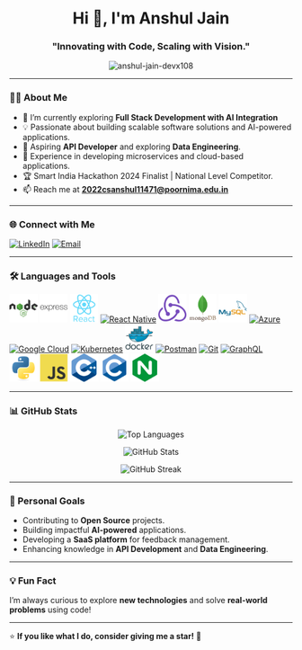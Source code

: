 <h1 align="center">Hi 👋, I'm Anshul Jain</h1>
<h3 align="center">"Innovating with Code, Scaling with Vision."</h3>

<p align="center">
  <img src="https://komarev.com/ghpvc/?username=anshul-jain-devx108&label=Profile%20views&color=0e75b6&style=flat" alt="anshul-jain-devx108" />
</p>

---

### 🧑‍💻 About Me

- 🌱 I’m currently exploring **Full Stack Development with AI Integration**  
- 💡 Passionate about building scalable software solutions and AI-powered applications.  
- 💼 Aspiring **API Developer** and exploring **Data Engineering**.  
- 🚀 Experience in developing microservices and cloud-based applications.  
- 🏆 Smart India Hackathon 2024 Finalist | National Level Competitor.  
- 📫 Reach me at **2022csanshul11471@poornima.edu.in**  

---

### 🌐 Connect with Me

<p align="left">
<a href="https://linkedin.com/in/anshul-jain" target="_blank"><img src="https://img.shields.io/badge/LinkedIn-0077B5?logo=linkedin&logoColor=white" alt="LinkedIn" /></a>
<a href="mailto:2022csanshul11471@poornima.edu.in" target="_blank"><img src="https://img.shields.io/badge/Email-D14836?logo=gmail&logoColor=white" alt="Email" /></a>
</p>

---

### 🛠️ Languages and Tools

<p align="left">
  <a href="https://nodejs.org/" target="_blank"><img src="https://raw.githubusercontent.com/devicons/devicon/master/icons/nodejs/nodejs-original-wordmark.svg" alt="Node.js" width="50" height="50"/></a>
  <a href="https://expressjs.com/" target="_blank"><img src="https://raw.githubusercontent.com/devicons/devicon/master/icons/express/express-original-wordmark.svg" alt="Express.js" width="50" height="50"/></a>
  <a href="https://reactjs.org/" target="_blank"><img src="https://raw.githubusercontent.com/devicons/devicon/master/icons/react/react-original-wordmark.svg" alt="React" width="50" height="50"/></a>
  <a href="https://reactnative.dev/" target="_blank"><img src="https://reactnative.dev/img/header_logo.svg" alt="React Native" width="50" height="50"/></a>
  <a href="https://redux.js.org/" target="_blank"><img src="https://raw.githubusercontent.com/devicons/devicon/master/icons/redux/redux-original.svg" alt="Redux" width="50" height="50"/></a>
  <a href="https://www.mongodb.com/" target="_blank"><img src="https://raw.githubusercontent.com/devicons/devicon/master/icons/mongodb/mongodb-original-wordmark.svg" alt="MongoDB" width="50" height="50"/></a>
  <a href="https://www.mysql.com/" target="_blank"><img src="https://raw.githubusercontent.com/devicons/devicon/master/icons/mysql/mysql-original-wordmark.svg" alt="MySQL" width="50" height="50"/></a>
  <a href="https://azure.microsoft.com/en-in/" target="_blank"><img src="https://www.vectorlogo.zone/logos/microsoft_azure/microsoft_azure-icon.svg" alt="Azure" width="50" height="50"/></a>
  <a href="https://cloud.google.com/" target="_blank"><img src="https://www.vectorlogo.zone/logos/google_cloud/google_cloud-icon.svg" alt="Google Cloud" width="50" height="50"/></a>
  <a href="https://kubernetes.io/" target="_blank"><img src="https://www.vectorlogo.zone/logos/kubernetes/kubernetes-icon.svg" alt="Kubernetes" width="50" height="50"/></a>
  <a href="https://www.docker.com/" target="_blank"><img src="https://raw.githubusercontent.com/devicons/devicon/master/icons/docker/docker-original-wordmark.svg" alt="Docker" width="50" height="50"/></a>
  <a href="https://postman.com" target="_blank"><img src="https://www.vectorlogo.zone/logos/getpostman/getpostman-icon.svg" alt="Postman" width="50" height="50"/></a>
  <a href="https://git-scm.com/" target="_blank"><img src="https://www.vectorlogo.zone/logos/git-scm/git-scm-icon.svg" alt="Git" width="50" height="50"/></a>
  <a href="https://graphql.org/" target="_blank"><img src="https://www.vectorlogo.zone/logos/graphql/graphql-icon.svg" alt="GraphQL" width="50" height="50"/></a>
  <a href="https://www.python.org/" target="_blank"><img src="https://raw.githubusercontent.com/devicons/devicon/master/icons/python/python-original.svg" alt="Python" width="50" height="50"/></a>
  <a href="https://developer.mozilla.org/en-US/docs/Web/JavaScript" target="_blank"><img src="https://raw.githubusercontent.com/devicons/devicon/master/icons/javascript/javascript-original.svg" alt="JavaScript" width="50" height="50"/></a>
  <a href="https://www.w3schools.com/cpp/" target="_blank"><img src="https://raw.githubusercontent.com/devicons/devicon/master/icons/cplusplus/cplusplus-original.svg" alt="C++" width="50" height="50"/></a>
  <a href="https://www.cprogramming.com/" target="_blank"><img src="https://raw.githubusercontent.com/devicons/devicon/master/icons/c/c-original.svg" alt="C" width="50" height="50"/></a>
  <a href="https://www.nginx.com/" target="_blank"><img src="https://raw.githubusercontent.com/devicons/devicon/master/icons/nginx/nginx-original.svg" alt="Nginx" width="50" height="50"/></a>
</p>

---

### 📊 GitHub Stats  

<p align="center">
  <img src="https://github-readme-stats.vercel.app/api/top-langs/?username=anshul-jain-devx108&layout=compact&theme=radical" alt="Top Languages" />
</p>

<p align="center">
  <img src="https://github-readme-stats.vercel.app/api?username=anshul-jain-devx108&show_icons=true&theme=radical" alt="GitHub Stats" />
</p>

<p align="center">
  <img src="https://github-readme-streak-stats.herokuapp.com/?user=anshul-jain-devx108&theme=radical" alt="GitHub Streak" />
</p>

---

### 🚀 Personal Goals

- Contributing to **Open Source** projects.  
- Building impactful **AI-powered** applications.  
- Developing a **SaaS platform** for feedback management.  
- Enhancing knowledge in **API Development** and **Data Engineering**.  

---

### 💡 Fun Fact

I’m always curious to explore **new technologies** and solve **real-world problems** using code!  

---

⭐ **If you like what I do, consider giving me a star!** 🌟
